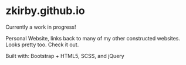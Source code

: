# zkirby.github.io

Currently a work in progress!


Personal Website, links back to many of my other constructed websites. Looks pretty too. Check it out.

Built with: Bootstrap + HTML5, SCSS, and jQuery 
